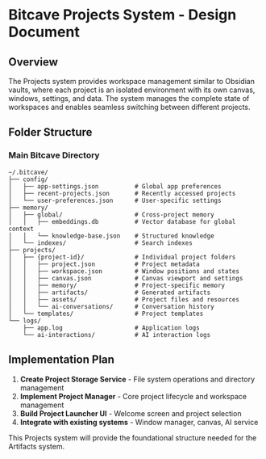 # Bitcave Projects System - Design Document

## Overview

The Projects system provides workspace management similar to Obsidian vaults, where each project is an isolated environment with its own canvas, windows, settings, and data. The system manages the complete state of workspaces and enables seamless switching between different projects.

## Folder Structure

### Main Bitcave Directory
```
~/.bitcave/
├── config/
│   ├── app-settings.json          # Global app preferences
│   ├── recent-projects.json       # Recently accessed projects
│   └── user-preferences.json      # User-specific settings
├── memory/
│   ├── global/                    # Cross-project memory
│   │   ├── embeddings.db          # Vector database for global context
│   │   └── knowledge-base.json    # Structured knowledge
│   └── indexes/                   # Search indexes
├── projects/
│   ├── {project-id}/              # Individual project folders
│   │   ├── project.json           # Project metadata
│   │   ├── workspace.json         # Window positions and states
│   │   ├── canvas.json            # Canvas viewport and settings
│   │   ├── memory/                # Project-specific memory
│   │   ├── artifacts/             # Generated artifacts
│   │   ├── assets/                # Project files and resources
│   │   └── ai-conversations/      # Conversation history
│   └── templates/                 # Project templates
└── logs/
    ├── app.log                    # Application logs
    └── ai-interactions/           # AI interaction logs
```

## Implementation Plan

1. **Create Project Storage Service** - File system operations and directory management
2. **Implement Project Manager** - Core project lifecycle and workspace management
3. **Build Project Launcher UI** - Welcome screen and project selection
4. **Integrate with existing systems** - Window manager, canvas, AI service

This Projects system will provide the foundational structure needed for the Artifacts system.